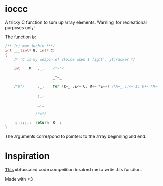 # ioccc
A tricky C function to sum up array elements. Warning: for recreational purposes only!

The function is:
```c
/** (c) max tuchin ***/
int ___(int* E, int* C)
{
	/* 'C is my weapon of choice when I fight', ytcracker */
    
    int    R   ,_;    /*v*/
    
	                  _^=_
    
    /*0*/      ;_;    for (R=_ ;E<= C; R+= *E++) /*A=_ ;T<= I; O+= *N++*/ ;_; /*!*/
    
	           ;_,
    
		       _;_
    
	          /*x*/
    
    ;;;;;;;;  return  R  ;
}
```

The arguments correspond to pointers to the array beginning and end.

# Inspiration
[This](https://www.ioccc.org/) obfuscated code competition inspired me to write this function.

Made with <3
